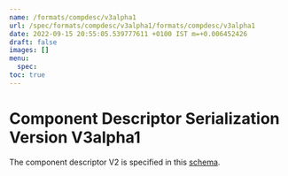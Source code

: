 ```yaml
---
name: /formats/compdesc/v3alpha1
url: /spec/formats/compdesc/v3alpha1/formats/compdesc/v3alpha1
date: 2022-09-15 20:55:05.539777611 +0100 IST m=+0.006452426
draft: false
images: []
menu:
  spec:
toc: true
---
```

# Component Descriptor Serialization Version V3alpha1
The component descriptor V2 is specified in this [schema](json-schema.yaml).
